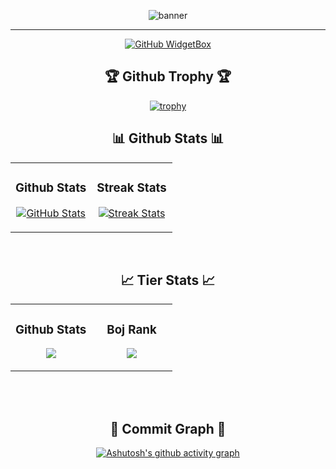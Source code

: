 <div align="center">
  
![banner](https://github.com/user-attachments/assets/33ae9755-4f18-4d83-97d7-21a7e62e5e2b)

------
[![GitHub WidgetBox](https://github-widgetbox.vercel.app/api/profile?username=JangHyeonChul&data=followers,repositories,stars,commits&theme=nautilus)](https://github.com/JangHyeonChul)

<h2 align="center">🏆 Github Trophy 🏆</h2>

[![trophy](https://github-profile-trophy.vercel.app/?username=JangHyeonChul)](https://github.com/ryo-ma/github-profile-trophy)

<h2 align="center">📊 Github Stats 📊</h2>
<table width="100%">
  <tr>
    <td width="50%">
      <h3 align="center"><strong>Github Stats</strong></h3>
      <p align="center">
        <a href="https://github.com/Kiran1689">
          <img align="center" src="https://github-readme-stats.vercel.app/api?username=JangHyeonChul&count_private=true&show_icons=true&theme=nightowl&bg_color=0,000000,441350&title_color=c56a90&text_color=ffffff&hide=prs,issues,contribs&show=reviews,prs_merged,prs_merged_percentage" alt="GitHub Stats" />
        </a>
      </p>
    </td>
    <td width="50%">
      <h3 align="center"><strong>Streak Stats</strong></h3>
      <p align="center">
        <a href="https://github.com/Kiran1689">
          <img align="center" src="https://streak-stats.demolab.com?user=JangHyeonChul&theme=nightowl&background=0,000000,441350&fire=ffeb95&ring=ffeb95&sideNums=ffffff&sideLabels=ffffff&dates=c56a90&currStreakNum=ffffff" alt="Streak Stats" />
        </a>
      </p>
    </td>
  </tr>
</table>
<br />

<h2 align="center">📈 Tier Stats 📈</h2>

<table width="100%">
  <tr>
    <td width="50%">
      <h3 align="center"><strong>Github Stats</strong></h3>
      <p align="center">
<a href="https://opgc.me/#/users/JangHyeonChul" target="_blank"><img src="https://prd-opgc-api.opgc.me/githubs/users/JangHyeonChul/tag/?theme=basic" /></a>
      </p>
    </td>
    <td width="50%">
      <h3 align="center"><strong>Boj Rank</strong></h3>
      <p align="center">
        <a href="https://solved.ac/wkdgus1136" target="_blank">
          <img src="http://mazassumnida.wtf/api/v2/generate_badge?boj=wkdgus1136" />
        </a>
      </p>
    </td>
  </tr>
</table>

<br><br>

<h2 align="center">🌟 Commit Graph 🌟</h2>

[![Ashutosh's github activity graph](https://github-readme-activity-graph.vercel.app/graph?username=JangHyeonChul&theme=react)](https://github.com/ashutosh00710/github-readme-activity-graph)

